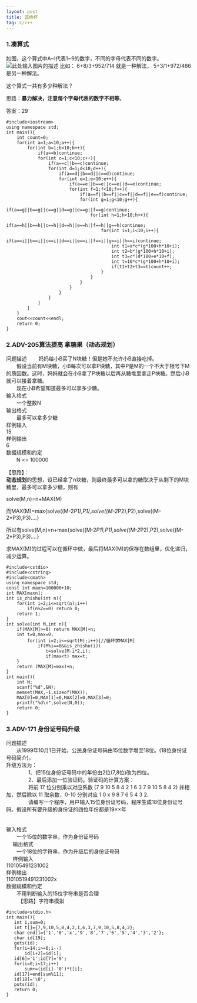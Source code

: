 ```yaml
---
layout: post
title: 蓝桥杯
tag: c/c++
---
```


### 1.凑算式
如图，这个算式中A~I代表1~9的数字，不同的字母代表不同的数字。
![此处输入图片的描述][1]
比如：
6+8/3+952/714 就是一种解法，
5+3/1+972/486 是另一种解法。


这个算式一共有多少种解法？

思路：**暴力解决，注意每个字母代表的数字不相等**。

答案：29
```
#include<iostream>
using namespace std;
int main(){
	int count=0;
	for(int a=1;a<10;a++){
		for(int b=1;b<10;b++){
			if(a==b)continue;
			for(int c=1;c<10;c++){
				if(a==c||b==c)continue;
				for(int d=1;d<10;d++){
					if(a==d||b==d||c==d)continue;
					for(int e=1;e<10;e++){
						if(a==e||b==e||c==e||d==e)continue;
						for(int f=1;f<10;f++){
							if(a==f||b==f||c==f||d==f||e==f)continue;
							for(int g=1;g<10;g++){
								if(a==g||b==g||c==g||d==g||e==g||f==g)continue;
								for(int h=1;h<10;h++){
									if(a==h||b==h||c==h||d==h||e==h||f==h||g==h)continue;
									for(int i=1;i<10;i++){
										if(a==i||b==i||c==i||d==i||e==i||f==i||g==i||h==i)continue;
										int t1=a*c*(g*100+h*10+i);
										int t2=b*(g*100+h*10+i);
										int t3=c*(d*100+e*10+f);
										int t=10*c*(g*100+h*10+i);
										if(t1+t2+t3==t)count++;
									}
								}
							}
						}
					}
				}
			}
		}
	}
	cout<<count<<endl;
	return 0;
}
```
### 2.ADV-205算法提高 拿糖果（动态规划）

问题描述
　　妈妈给小B买了N块糖！但是她不允许小B直接吃掉。<br/>
　　假设当前有M块糖，小B每次可以拿P块糖，其中P是M的一个不大于根号下M的质因数。这时，妈妈就会在小B拿了P块糖以后再从糖堆里拿走P块糖。然后小B就可以接着拿糖。<br/>
　　现在小B希望知道最多可以拿多少糖。<br/>
输入格式<br/>
　　一个整数N<br/>
输出格式<br/>
　　最多可以拿多少糖<br/>
样例输入<br/>
15<br/>
样例输出<br/>
6<br/>
数据规模和约定<br/>
　　N <= 100000<br/>

【思路】：<br/>
**动态规划**的思想，设已经拿了n块糖，则最终最多可以拿的糖取决于从剩下的M块糖里，最多可以拿多少糖，则有

solve(M,n)=n+MAX(M)

而MAX(M)=max{solve((M-2*P1),P1),solve((M-2*P2),P2),solve((M-2*P3),P3)….}

所以有solve(M,n)=n+max{solve((M-2*P1),P1),solve((M-2*P2),P2),solve((M-2*P3),P3)….}

求MAX(M)的过程可以在循环中做，最后将MAX(M)的保存在数组里，优化递归，减少运算。 

```
#include<cstdio>
#include<cstring>
#include<cmath>
using namespace std;
const int maxn=100000+10;
int MAX[maxn];
int is_zhishu(int n){
    for(int i=2;i<=sqrt(n);i++)
        if(n%2==0) return 0;
    return 1;
}
int solve(int M,int n){
    if(MAX[M]>=0) return MAX[M]+n;
    int t=0,max=0;
        for(int i=2;i<=sqrt(M);i++){//循环求MAX[M] 
            if(M%i==0&&is_zhishu(i))
               t=solve(M-i*2,i);
               if(max<t) max=t; 
    } 
    return (MAX[M]=max)+n;  
} 
int main(){
    int N;  
    scanf("%d",&N);
    memset(MAX,-1,sizeof(MAX));
    MAX[0]=0,MAX[1]=0,MAX[2]=0,MAX[3]=0;
    printf("%d\n",solve(N,0));
    return 0;
} 
```
### 3.ADV-171 身份证号码升级

问题描述<br/>
　　从1999年10月1日开始，公民身份证号码由15位数字增至18位。(18位身份证号码简介)。<br/>
升级方法为：<br/>　　
　　1、把15位身份证号码中的年份由2位(7,8位)改为四位。<br/>　　
　　2、最后添加一位验证码。验证码的计算方案：<br/>　　
　　将前 17 位分别乘以对应系数 (7 9 10 5 8 4 2 1 6 3 7 9 10 5 8 4 2) 并相加，然后除以 11 取余数，0-10 分别对应 1 0 x 9 8 7 6 5 4 3 2.<br/>　　
　　请编写一个程序，用户输入15位身份证号码，程序生成18位身份证号码。假设所有要升级的身份证的四位年份都是19××年<br/>　

输入格式<br/>
　　一个15位的数字串，作为身份证号码<br/>　
输出格式<br/>
　　一个18位的字符串，作为升级后的身份证号码<br/>　
样例输入<br/>
    110105491231002<br/>
样例输出<br/>
    11010519491231002x<br/>
数据规模和约定<br/>
　　不用判断输入的15位字符串是否合理<br/>
　　
【思路】字符串模拟<br/>
```
#include<stdio.h>
int main(){
   int i,sum=0;
   int t[]={7,9,10,5,8,4,2,1,6,3,7,9,10,5,8,4,2};
   char end[]={'1','0','x','9','8','7','6','5','4','3','2'};
   char id[19];
   gets(id);
   for(i=14;i>=6;i--)
	   id[i+2]=id[i];
   id[6]='1';id[7]='9';
   for(i=0;i<17;i++)
	   sum+=(id[i]-'0')*t[i];
   id[17]=end[sum%11];
   id[18]='\0';
   puts(id);
   return 0;
}
```
  [1]: https://blog-1258233124.cos.ap-beijing.myqcloud.com/shousuanshi.png